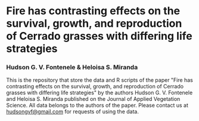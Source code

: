 # Fire has contrasting effects on the survival, growth, and reproduction of Cerrado grasses with differing life strategies
### Hudson G. V. Fontenele & Heloisa S. Miranda

This is the repository that store the data and R scripts of the paper "Fire has contrasting effects on the survival, growth, and reproduction of Cerrado grasses with differing life strategies" by the authors Hudson G. V. Fontenele and Heloisa S. Miranda published on the Journal of Applied Vegetation Science. All data belongs to the authors of the paper. Please contact us at hudsongvf@gmail.com for requests of using the data.
